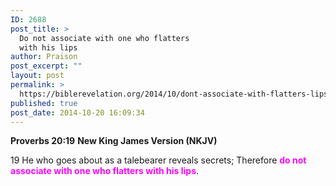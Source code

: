 ```yaml
---
ID: 2688
post_title: >
  Do not associate with one who flatters
  with his lips
author: Praison
post_excerpt: ""
layout: post
permalink: >
  https://biblerevelation.org/2014/10/dont-associate-with-flatters-lips/
published: true
post_date: 2014-10-20 16:09:34
---
```

<strong>Proverbs 20:19</strong>
<strong> New King James Version (NKJV)</strong>

19 He who goes about as a talebearer reveals secrets;
Therefore <span style="color: #ff00ff;"><strong>do not associate with one who flatters with his lips</strong></span>.